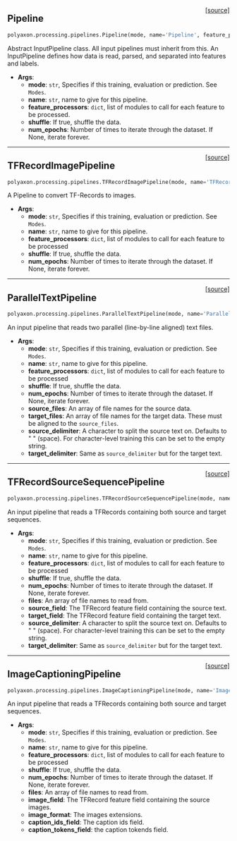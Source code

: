 <span style="float:right;">[[source]](https://github.com/polyaxon/polyaxon/blob/master/polyaxon/processing/pipelines.py#L18)</span>
## Pipeline

```python
polyaxon.processing.pipelines.Pipeline(mode, name='Pipeline', feature_processors=None, shuffle=True, num_epochs=None)
```

Abstract InputPipeline class. All input pipelines must inherit from this.
An InputPipeline defines how data is read, parsed, and separated into
features and labels.

- __Args__:
	- __mode__: `str`, Specifies if this training, evaluation or prediction. See `Modes`.
	- __name__: `str`, name to give for this pipeline.
	- __feature_processors__: `dict`, list of modules to call for each feature to be processed.
	- __shuffle__: If true, shuffle the data.
	- __num_epochs__: Number of times to iterate through the dataset. If None, iterate forever.


----

<span style="float:right;">[[source]](https://github.com/polyaxon/polyaxon/blob/master/polyaxon/processing/pipelines.py#L74)</span>
## TFRecordImagePipeline

```python
polyaxon.processing.pipelines.TFRecordImagePipeline(mode, name='TFRecordImagePipeline', feature_processors=None, shuffle=True, num_epochs=None, data_files=None, meta_data_file=None)
```

A Pipeline to convert TF-Records to images.

- __Args__:
	- __mode__: `str`, Specifies if this training, evaluation or prediction. See `Modes`.
	- __name__: `str`, name to give for this pipeline.
	- __feature_processors__: `dict`, list of modules to call for each feature to be processed
	- __shuffle__: If true, shuffle the data.
	- __num_epochs__: Number of times to iterate through the dataset. If None, iterate forever.


----

<span style="float:right;">[[source]](https://github.com/polyaxon/polyaxon/blob/master/polyaxon/processing/pipelines.py#L248)</span>
## ParallelTextPipeline

```python
polyaxon.processing.pipelines.ParallelTextPipeline(mode, name='ParallelTextPipeline', feature_processors=None, shuffle=True, num_epochs=None, source_files=None, target_files=None, source_delimiter='', target_delimiter='')
```

An input pipeline that reads two parallel (line-by-line aligned) text files.

- __Args__:
	- __mode__: `str`, Specifies if this training, evaluation or prediction. See `Modes`.
	- __name__: `str`, name to give for this pipeline.
	- __feature_processors__: `dict`, list of modules to call for each feature to be processed
	- __shuffle__: If true, shuffle the data.
	- __num_epochs__: Number of times to iterate through the dataset. If None, iterate forever.
	- __source_files__: An array of file names for the source data.
	- __target_files__: An array of file names for the target data. These must
	  be aligned to the `source_files`.
	- __source_delimiter__: A character to split the source text on. Defaults
	  to  " " (space). For character-level training this can be set to the
	  empty string.
	- __target_delimiter__: Same as `source_delimiter` but for the target text.


----

<span style="float:right;">[[source]](https://github.com/polyaxon/polyaxon/blob/master/polyaxon/processing/pipelines.py#L327)</span>
## TFRecordSourceSequencePipeline

```python
polyaxon.processing.pipelines.TFRecordSourceSequencePipeline(mode, name='TFRecordSourceSequencePipeline', feature_processors=None, shuffle=True, num_epochs=None, files=None, source_field='source', target_field='target', source_delimiter='', target_delimiter='')
```

An input pipeline that reads a TFRecords containing both source and target sequences.

- __Args__:
	- __mode__: `str`, Specifies if this training, evaluation or prediction. See `Modes`.
	- __name__: `str`, name to give for this pipeline.
	- __feature_processors__: `dict`, list of modules to call for each feature to be processed
	- __shuffle__: If true, shuffle the data.
	- __num_epochs__: Number of times to iterate through the dataset. If None, iterate forever.
	- __files__: An array of file names to read from.
	- __source_field__: The TFRecord feature field containing the source text.
	- __target_field__: The TFRecord feature field containing the target text.
	- __source_delimiter__: A character to split the source text on. Defaults
	  to  " " (space). For character-level training this can be set to the
	  empty string.
	- __target_delimiter__: Same as `source_delimiter` but for the target text.


----

<span style="float:right;">[[source]](https://github.com/polyaxon/polyaxon/blob/master/polyaxon/processing/pipelines.py#L416)</span>
## ImageCaptioningPipeline

```python
polyaxon.processing.pipelines.ImageCaptioningPipeline(mode, name='ImageCaptioningPipeline', feature_processors=None, shuffle=True, num_epochs=None, files=None, image_field='image/data', image_format='jpg', caption_ids_field='image/caption_ids', caption_tokens_field='image/caption')
```

An input pipeline that reads a TFRecords containing both source and target sequences.

- __Args__:
	- __mode__: `str`, Specifies if this training, evaluation or prediction. See `Modes`.
	- __name__: `str`, name to give for this pipeline.
	- __feature_processors__: `dict`, list of modules to call for each feature to be processed
	- __shuffle__: If true, shuffle the data.
	- __num_epochs__: Number of times to iterate through the dataset. If None, iterate forever.
	- __files__: An array of file names to read from.
	- __image_field__: The TFRecord feature field containing the source images.
	- __image_format__: The images extensions.
	- __caption_ids_field__: The caption ids field.
	- __caption_tokens_field__: the caption tokends field.
